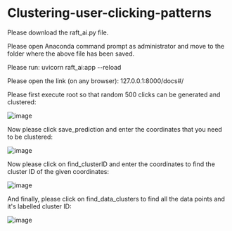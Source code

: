 # Clustering-user-clicking-patterns

Please download the raft_ai.py file.

Please open Anaconda command prompt as administrator and move to the folder where the above file has been saved.

Please run: uvicorn raft_ai:app --reload

Please open the link (on any browser): 127.0.0.1:8000/docs#/

Please first execute root so that random 500 clicks can be generated and clustered:

![image](https://user-images.githubusercontent.com/44144906/211280227-9eb23b90-bc43-4c55-bdf0-52879a92042f.png)



Now please click save_prediction and enter the coordinates that you need to be clustered:

![image](https://user-images.githubusercontent.com/44144906/211280633-2bf96abb-2f4b-4c6c-bb64-90d68c892858.png)



Now please click on find_clusterID and enter the coordinates to  find the cluster ID of the given coordinates:

![image](https://user-images.githubusercontent.com/44144906/211281015-ea43d52c-23d9-47ae-921e-646d8c5b245d.png)



And finally, please click on find_data_clusters to find all the data points and it's labelled cluster ID:

![image](https://user-images.githubusercontent.com/44144906/211281245-b1265789-a7f4-471d-9a42-ba4f3a7d32df.png)



